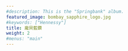 ```yaml
---
#description: This is the "Springbank" album.
featured_image: bombay_sapphire_logo.jpg
#keywords: ["Hennessy"]
title: 龐貝藍鑽
weight: 2
#menus: "main"
---
```

